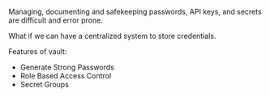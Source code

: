 Managing, documenting and safekeeping passwords, API keys, and secrets are difficult and error prone. 

What if we can have a centralized system to store credentials.

Features of vault:
* Generate Strong Passwords
* Role Based Access Control
* Secret Groups